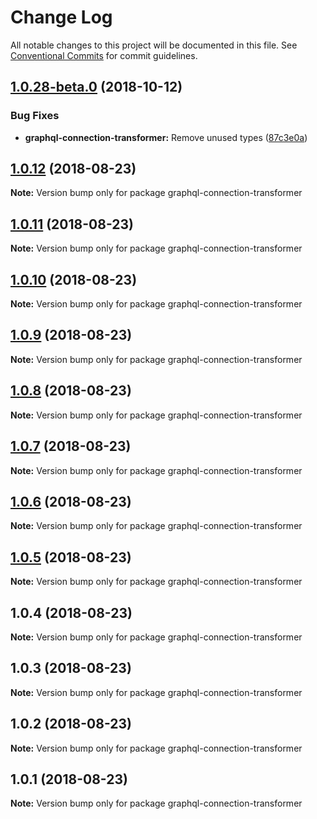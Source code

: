 # Change Log

All notable changes to this project will be documented in this file.
See [Conventional Commits](https://conventionalcommits.org) for commit guidelines.

<a name="1.0.28-beta.0"></a>
## [1.0.28-beta.0](https://github.com/aws-amplify/amplify-cli/compare/graphql-connection-transformer@1.0.12...graphql-connection-transformer@1.0.28-beta.0) (2018-10-12)


### Bug Fixes

* **graphql-connection-transformer:** Remove unused types ([87c3e0a](https://github.com/aws-amplify/amplify-cli/commit/87c3e0a))




<a name="1.0.12"></a>
## [1.0.12](https://github.com/aws-amplify/amplify-cli/compare/graphql-connection-transformer@1.0.11...graphql-connection-transformer@1.0.12) (2018-08-23)




**Note:** Version bump only for package graphql-connection-transformer

<a name="1.0.11"></a>
## [1.0.11](https://github.com/aws-amplify/amplify-cli/compare/graphql-connection-transformer@1.0.10...graphql-connection-transformer@1.0.11) (2018-08-23)




**Note:** Version bump only for package graphql-connection-transformer

<a name="1.0.10"></a>
## [1.0.10](https://github.com/aws-amplify/amplify-cli/compare/graphql-connection-transformer@1.0.9...graphql-connection-transformer@1.0.10) (2018-08-23)




**Note:** Version bump only for package graphql-connection-transformer

<a name="1.0.9"></a>
## [1.0.9](https://github.com/aws-amplify/amplify-cli/compare/graphql-connection-transformer@1.0.8...graphql-connection-transformer@1.0.9) (2018-08-23)




**Note:** Version bump only for package graphql-connection-transformer

<a name="1.0.8"></a>
## [1.0.8](https://github.com/aws-amplify/amplify-cli/compare/graphql-connection-transformer@1.0.7...graphql-connection-transformer@1.0.8) (2018-08-23)




**Note:** Version bump only for package graphql-connection-transformer

<a name="1.0.7"></a>
## [1.0.7](https://github.com/aws-amplify/amplify-cli/compare/graphql-connection-transformer@1.0.6...graphql-connection-transformer@1.0.7) (2018-08-23)




**Note:** Version bump only for package graphql-connection-transformer

<a name="1.0.6"></a>
## [1.0.6](https://github.com/aws-amplify/amplify-cli/compare/graphql-connection-transformer@1.0.5...graphql-connection-transformer@1.0.6) (2018-08-23)




**Note:** Version bump only for package graphql-connection-transformer

<a name="1.0.5"></a>
## [1.0.5](https://github.com/aws-amplify/amplify-cli/compare/graphql-connection-transformer@1.0.4...graphql-connection-transformer@1.0.5) (2018-08-23)




**Note:** Version bump only for package graphql-connection-transformer

<a name="1.0.4"></a>
## 1.0.4 (2018-08-23)




**Note:** Version bump only for package graphql-connection-transformer

<a name="1.0.3"></a>
## 1.0.3 (2018-08-23)




**Note:** Version bump only for package graphql-connection-transformer

<a name="1.0.2"></a>
## 1.0.2 (2018-08-23)




**Note:** Version bump only for package graphql-connection-transformer

<a name="1.0.1"></a>
## 1.0.1 (2018-08-23)




**Note:** Version bump only for package graphql-connection-transformer
